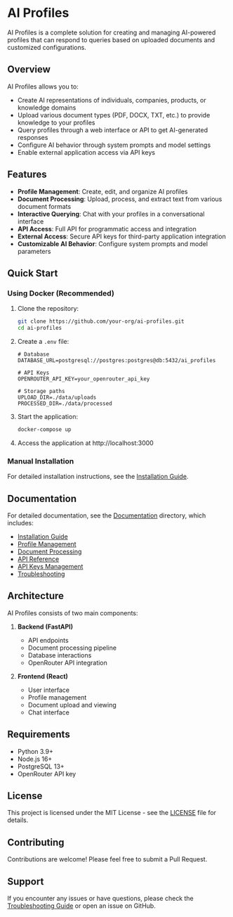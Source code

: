 # AI Profiles

AI Profiles is a complete solution for creating and managing AI-powered profiles that can respond to queries based on uploaded documents and customized configurations.

## Overview

AI Profiles allows you to:

- Create AI representations of individuals, companies, products, or knowledge domains
- Upload various document types (PDF, DOCX, TXT, etc.) to provide knowledge to your profiles
- Query profiles through a web interface or API to get AI-generated responses
- Configure AI behavior through system prompts and model settings
- Enable external application access via API keys

## Features

- **Profile Management**: Create, edit, and organize AI profiles
- **Document Processing**: Upload, process, and extract text from various document formats
- **Interactive Querying**: Chat with your profiles in a conversational interface
- **API Access**: Full API for programmatic access and integration
- **External Access**: Secure API keys for third-party application integration
- **Customizable AI Behavior**: Configure system prompts and model parameters

## Quick Start

### Using Docker (Recommended)

1. Clone the repository:
   ```bash
   git clone https://github.com/your-org/ai-profiles.git
   cd ai-profiles
   ```

2. Create a `.env` file:
   ```
   # Database
   DATABASE_URL=postgresql://postgres:postgres@db:5432/ai_profiles
   
   # API Keys
   OPENROUTER_API_KEY=your_openrouter_api_key
   
   # Storage paths
   UPLOAD_DIR=./data/uploads
   PROCESSED_DIR=./data/processed
   ```

3. Start the application:
   ```bash
   docker-compose up
   ```

4. Access the application at http://localhost:3000

### Manual Installation

For detailed installation instructions, see the [Installation Guide](docs/installation.md).

## Documentation

For detailed documentation, see the [Documentation](docs/README.md) directory, which includes:

- [Installation Guide](docs/installation.md)
- [Profile Management](docs/profile-management.md)
- [Document Processing](docs/document-processing.md)
- [API Reference](docs/api-reference.md)
- [API Keys Management](docs/api-keys.md)
- [Troubleshooting](docs/troubleshooting.md)

## Architecture

AI Profiles consists of two main components:

1. **Backend (FastAPI)**
   - API endpoints
   - Document processing pipeline
   - Database interactions
   - OpenRouter API integration

2. **Frontend (React)**
   - User interface
   - Profile management
   - Document upload and viewing
   - Chat interface

## Requirements

- Python 3.9+
- Node.js 16+
- PostgreSQL 13+
- OpenRouter API key

## License

This project is licensed under the MIT License - see the [LICENSE](LICENSE) file for details.

## Contributing

Contributions are welcome! Please feel free to submit a Pull Request.

## Support

If you encounter any issues or have questions, please check the [Troubleshooting Guide](docs/troubleshooting.md) or open an issue on GitHub.
